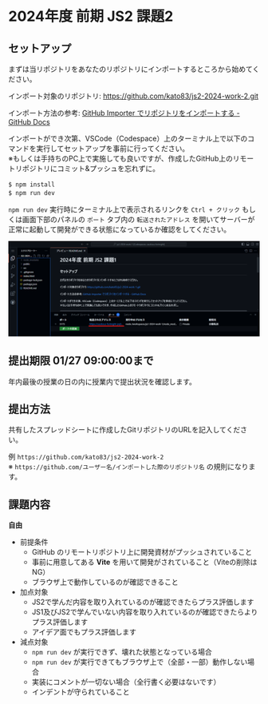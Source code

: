 # 2024年度 前期 JS2 課題2

## セットアップ

まずは当リポジトリをあなたのリポジトリにインポートするところから始めてください。

インポート対象のリポジトリ: https://github.com/kato83/js2-2024-work-2.git

インポート方法の参考: [GitHub Importer でリポジトリをインポートする - GitHub Docs](https://docs.github.com/ja/migrations/importing-source-code/using-github-importer/importing-a-repository-with-github-importer)

インポートができ次第、VSCode（Codespace）上のターミナル上で以下のコマンドを実行してセットアップを事前に行ってください。  
※もしくは手持ちのPC上で実施しても良いですが、作成したGitHub上のリモートリポジトリにコミット&プッシュを忘れずに。

```sh
$ npm install
$ npm run dev
```

`npm run dev` 実行時にターミナル上で表示されるリンクを `Ctrl + クリック` もしくは画面下部のパネルの `ポート` タブ内の `転送されたアドレス` を開いてサーバーが正常に起動して開発ができる状態になっているか確認をしてください。

![](./image-202412012016.png)

## 提出期限 01/27 09:00:00まで

年内最後の授業の日の内に授業内で提出状況を確認します。  

## 提出方法

共有したスプレッドシートに作成したGitリポジトリのURLを記入してください。

例 `https://github.com/kato83/js2-2024-work-2`  
※ `https://github.com/ユーザー名/インポートした際のリポジトリ名` の規則になります。

## 課題内容

**自由**

- 前提条件
  - GitHub のリモートリポジトリ上に開発資材がプッシュされていること
  - 事前に用意してある **Vite** を用いて開発がされていること（Viteの削除はNG）
  - ブラウザ上で動作しているのが確認できること
- 加点対象
  - JS2で学んだ内容を取り入れているのが確認できたらプラス評価します
  - JS1及びJS2で学んでいない内容を取り入れているのが確認できたらよりプラス評価します
  - アイデア面でもプラス評価します
- 減点対象
  - `npm run dev` が実行できず、壊れた状態となっている場合
  - `npm run dev` が実行できてもブラウザ上で（全部・一部）動作しない場合
  - 実装にコメントが一切ない場合（全行書く必要はないです）
  - インデントが守られていること

